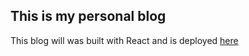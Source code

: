 ## This is my personal blog

This blog will was built with React and is deployed [here](https://blog-jeremygehlen.netlify.app/)
